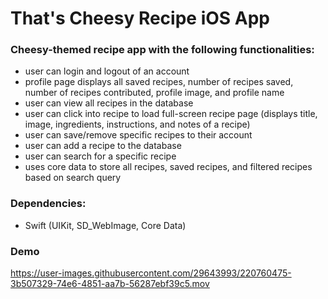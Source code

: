 # That's Cheesy Recipe iOS App #

### Cheesy-themed recipe app with the following functionalities: ###
* user can login and logout of an account
* profile page displays all saved recipes, number of recipes saved, number of recipes contributed, profile image, and profile name
* user can view all recipes in the database
* user can click into recipe to load full-screen recipe page (displays title, image, ingredients, instructions, and notes of a recipe)
* user can save/remove specific recipes to their account
* user can add a recipe to the database
* user can search for a specific recipe
* uses core data to store all recipes, saved recipes, and filtered recipes based on search query

### Dependencies: ###
* Swift (UIKit, SD_WebImage, Core Data)


### Demo ###
https://user-images.githubusercontent.com/29643993/220760475-3b507329-74e6-4851-aa7b-56287ebf39c5.mov

